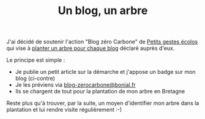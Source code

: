 ﻿---
layout: post
title: "Un blog, un arbre"
comments: true
published: true
taxonomies: 
  tags: []
---

J'ai décidé de soutenir l'action "Blog zéro Carbone" de [Petits gestes écolos](http://www.bonial.fr/) qui vise
à [planter un arbre pour chaque blog](http://www.bonial.fr/environnement/blog-neutre-en-carbone/un-blog-un-arbre-principe/)
déclaré auprès d'eux.

Le principe est simple :

- Je publie un petit article sur la démarche et j'appose un badge sur mon blog (ci-contre)
- Je les préviens via blog-zerocarbone@bonial.fr
- Ils se chargent de tout pour la plantation de mon arbre en Bretagne

Reste plus qu'à trouver, par la suite, un moyen d'identifier mon arbre dans la plantation et lui rendre visite régulièrement :-)
